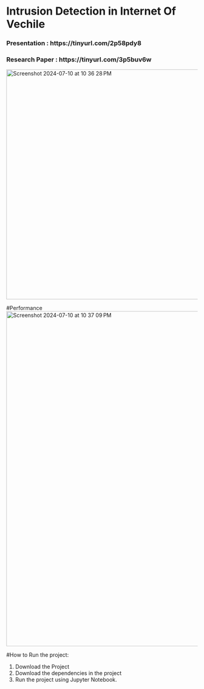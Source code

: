 # Intrusion Detection in Internet Of Vechile

<h3> Presentation : https://tinyurl.com/2p58pdy8 </h3>
<h3> Research Paper : https://tinyurl.com/3p5buv6w </h3>

<img width="604" alt="Screenshot 2024-07-10 at 10 36 28 PM" src="https://github.com/DhruvMahalwar/Intrusion-Detection-In-IOV/assets/94275389/a0c70129-712f-4c8d-81c5-d4a2e643e945">

#Performance
<img width="880" alt="Screenshot 2024-07-10 at 10 37 09 PM" src="https://github.com/DhruvMahalwar/Intrusion-Detection-In-IOV/assets/94275389/4029a25f-38da-4e11-9165-262d8a25ace9">

#How to Run the project:
1) Download the Project
2) Download the dependencies in the project
3) Run the project using Jupyter Notebook.
